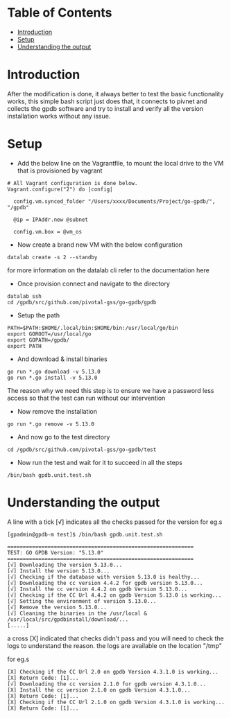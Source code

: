 Table of Contents
=================

   * [Introduction](#introduction)
   * [Setup](#setup)
   * [Understanding the output](#understanding-the-output)

# Introduction

After the modification is done, it always better to test the basic functionality works, this simple bash script just does that, it connects to pivnet and collects the gpdb software and try to install and verify all the version installation works without any issue.

# Setup 

+ Add the below line on the Vagrantfile, to mount the local drive to the VM that is provisioned by vagrant

```
# All Vagrant configuration is done below. 
Vagrant.configure("2") do |config|

  config.vm.synced_folder "/Users/xxxx/Documents/Project/go-gpdb/", "/gpdb"

  @ip = IPAddr.new @subnet

  config.vm.box = @vm_os
```

+ Now create a brand new VM with the below configuration

```
datalab create -s 2 --standby
```

for more information on the datalab cli refer to the documentation here

+ Once provision connect and navigate to the directory 

```
datalab ssh
cd /gpdb/src/github.com/pivotal-gss/go-gpdb/gpdb
```

+ Setup the path 

```
PATH=$PATH:$HOME/.local/bin:$HOME/bin:/usr/local/go/bin
export GOROOT=/usr/local/go
export GOPATH=/gpdb/
export PATH
```

+ And download & install binaries

```
go run *.go download -v 5.13.0
go run *.go install -v 5.13.0
```

The reason why we need this step is to ensure we have a password less access so that the test can run without our intervention

+ Now remove the installation 

```
go run *.go remove -v 5.13.0
```

+ And now go to the test directory

```
cd /gpdb/src/github.com/pivotal-gss/go-gpdb/test
```

+ Now run the test and wait for it to succeed in all the steps

```
/bin/bash gpdb.unit.test.sh
```

# Understanding the output

A line with a tick [√] indicates all the checks passed for the version for eg.s

```
[gpadmin@gpdb-m test]$ /bin/bash gpdb.unit.test.sh

============================================================
TEST: GO GPDB Version: "5.13.0"
============================================================
[√] Downloading the version 5.13.0...
[√] Install the version 5.13.0...
[√] Checking if the database with version 5.13.0 is healthy...
[√] Downloading the cc version 4.4.2 for gpdb version 5.13.0...
[√] Install the cc version 4.4.2 on gpdb Version 5.13.0...
[√] Checking if the CC Url 4.4.2 on gpdb Version 5.13.0 is working...
[√] Setting the environment of version 5.13.0...
[√] Remove the version 5.13.0...
[√] Cleaning the binaries in the /usr/local & /usr/local/src/gpdbinstall/download/...
[.....]
```

a cross [X] indicated that checks didn't pass and you will need to check the logs to understand the reason. the logs are available on the location "/tmp"

for eg.s

```
[X] Checking if the CC Url 2.0 on gpdb Version 4.3.1.0 is working...
[X] Return Code: [1]...
[√] Downloading the cc version 2.1.0 for gpdb version 4.3.1.0...
[X] Install the cc version 2.1.0 on gpdb Version 4.3.1.0...
[X] Return Code: [1]...
[X] Checking if the CC Url 2.1.0 on gpdb Version 4.3.1.0 is working...
[X] Return Code: [1]...
```